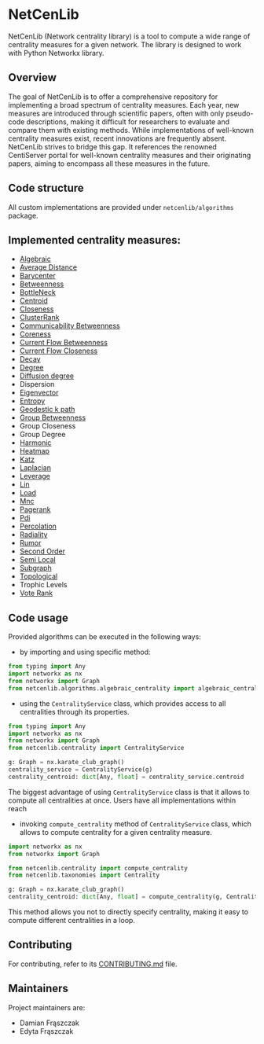 # NetCenLib

NetCenLib (Network centrality library) is a tool to compute a wide range of centrality measures for a given network. The
library is designed to work with Python Networkx library.

## Overview

The goal of NetCenLib is to offer a comprehensive repository for implementing a broad spectrum of centrality measures. Each
year, new measures are introduced through scientific papers, often with only pseudo-code descriptions, making it
difficult for researchers to evaluate and compare them with existing methods. While implementations of well-known
centrality measures exist, recent innovations are frequently absent. NetCenLib strives to bridge this gap. It references the
renowned CentiServer portal for well-known centrality measures and their originating papers, aiming to encompass all
these measures in the future.

## Code structure

All custom implementations are provided under `netcenlib/algorithms` package.

## Implemented centrality measures:

- [Algebraic](https://www.centiserver.org/centrality/Algebraic_Centrality/)
- [Average Distance](https://www.centiserver.org/centrality/Average_Distance/)
- [Barycenter](https://www.centiserver.org/centrality/Barycenter_Centrality/)
- [Betweenness](https://www.centiserver.org/centrality/Shortest-Paths_Betweenness_Centrality/)
- [BottleNeck]( https://www.centiserver.org/centrality/BottleNeck/)
- [Centroid](https://www.centiserver.org/centrality/Centroid_value/)
- [Closeness](https://www.centiserver.org/centrality/Closeness_Centrality/)
- [ClusterRank](https://www.centiserver.org/centrality/ClusterRank/)
- [Communicability Betweenness](https://www.centiserver.org/centrality/Communicability_Betweenness_Centrality/)
- [Coreness](https://www.centiserver.org/centrality/Coreness_Centrality/)
- [Current Flow Betweenness](https://www.centiserver.org/centrality/Current-Flow_Betweenness_Centrality/)
- [Current Flow Closeness](https://www.centiserver.org/centrality/Current-Flow_Closeness_Centrality/)
- [Decay](https://www.centiserver.org/centrality/Decay_Centrality/)
- [Degree](https://www.centiserver.org/centrality/Degree_Centrality/)
- [Diffusion degree](https://www.centiserver.org/centrality/Diffusion_Degree/)
- Dispersion
- [Eigenvector](https://www.centiserver.org/centrality/Eigenvector_Centrality/)
- [Entropy](https://www.centiserver.org/centrality/Entropy_Centrality/)
- [Geodestic k path](https://www.centiserver.org/centrality/Geodesic_K-Path_Centrality/)
- [Group Betweenness](https://www.centiserver.org/centrality/Group_Betweenness_Centrality/)
- Group Closeness
- Group Degree
- [Harmonic](https://www.centiserver.org/centrality/Harmonic_Centrality/)
- [Heatmap](https://www.centiserver.org/centrality/Heatmap_Centrality/)
- [Katz](https://www.centiserver.org/centrality/Katz_Centrality/)
- [Laplacian](https://www.centiserver.org/centrality/Laplacian_Centrality/)
- [Leverage](https://www.centiserver.org/centrality/Leverage_Centrality/)
- [Lin](https://www.centiserver.org/centrality/Lin_Centrality/)
- [Load](https://www.centiserver.org/centrality/Load_Centrality/)
- [Mnc](https://www.centiserver.org/centrality/MNC_Maximum_Neighborhood_Component/)
- [Pagerank](https://www.centiserver.org/centrality/PageRank/)
- [Pdi](https://www.centiserver.org/centrality/Pairwise_Disconnectivity_Index/)
- [Percolation](https://www.centiserver.org/centrality/Percolation_Centrality/)
- [Radiality](https://www.centiserver.org/centrality/Radiality_Centrality/)
- [Rumor](https://www.centiserver.org/centrality/Rumor_Centrality/)
- [Second Order](https://www.centiserver.org/centrality/Second_Order_Centrality/)
- [Semi Local](https://www.centiserver.org/centrality/Semi_Local_Centrality/)
- [Subgraph](https://www.centiserver.org/centrality/Subgraph_Centrality/)
- [Topological](https://www.centiserver.org/centrality/Topological_Coefficient/)
- Trophic Levels
- [Vote Rank](https://www.centiserver.org/centrality/VoteRank/)

## Code usage

Provided algorithms can be executed in the following ways:

- by importing and using specific method:

```python
from typing import Any
import networkx as nx
from networkx import Graph
from netcenlib.algorithms.algebraic_centrality import algebraic_centrality
```

- using the `CentralityService` class, which provides access to all centralities through its properties.

```python
from typing import Any
import networkx as nx
from networkx import Graph
from netcenlib.centrality import CentralityService

g: Graph = nx.karate_club_graph()
centrality_service = CentralityService(g)
centrality_centroid: dict[Any, float] = centrality_service.centroid
```

The biggest advantage of using `CentralityService` class is that it allows to compute all centralities at once. Users
have all implementations within reach

- invoking `compute_centrality` method of `CentralityService` class, which allows to compute centrality for a given
  centrality measure.

```python
import networkx as nx
from networkx import Graph

from netcenlib.centrality import compute_centrality
from netcenlib.taxonomies import Centrality

g: Graph = nx.karate_club_graph()
centrality_centroid: dict[Any, float] = compute_centrality(g, Centrality.CENTROID)
```

This method allows you not to directly specify centrality, making it easy to compute different centralities in a loop.

## Contributing

For contributing, refer to its [CONTRIBUTING.md](CONTRIBUTING.md) file.

## Maintainers

Project maintainers are:

- Damian Frąszczak
- Edyta Frąszczak
